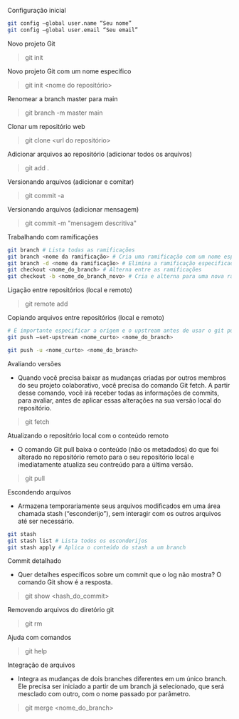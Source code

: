 Configuração inicial

```bash
git config –global user.name “Seu nome”
git config –global user.email “Seu email”
```

Novo projeto Git

> git init

Novo projeto Git com um nome específico

> git init <nome do repositório>

Renomear a branch master para main

> git branch -m master main

Clonar um repositório web

> git clone <url do repositório>

Adicionar arquivos ao repositório (adicionar todos os arquivos)

> git add . 

Versionando arquivos (adicionar e comitar)

> git commit -a 

Versionando arquivos (adicionar mensagem)

> git commit -m "mensagem descritiva"

Trabalhando com ramificações 

```bash
git branch # Lista todas as ramificações
git branch <nome da ramificação> # Cria uma ramificação com um nome específico
git branch -d <nome da ramificação> # Elimina a ramificação especificada
git checkout <nome_do_branch> # Alterna entre as ramificações
git checkout -b <nome_do_branch_novo> # Cria e alterna para uma nova ramificação
```

Ligação entre repositórios (local e remoto)

> git remote add <nomecurto> <url>

Copiando arquivos entre repositórios (local e remoto)

```bash
# É importante especificar a origem e o upstream antes de usar o git push.
git push –set-upstream <nome_curto> <nome_do_branch>

git push -u <nome_curto> <nome_do_branch>
```

Avaliando versões

* Quando você precisa baixar as mudanças criadas por outros membros do seu 
projeto colaborativo, você precisa do comando Git fetch. A partir desse comando, 
você irá receber todas as informações de commits, para avaliar, antes de aplicar 
essas alterações na sua versão local do repositório.

> git fetch

Atualizando o repositório local com o conteúdo remoto

* O comando Git pull baixa o conteúdo (não os metadados) do que foi alterado no repositório remoto para o seu repositório local e imediatamente atualiza seu 
contreúdo para a última versão.

> git pull <url>

Escondendo arquivos

* Armazena temporariamente seus arquivos modificados em uma área chamada stash (“esconderijo”), sem interagir com os outros arquivos até ser necessário.

```bash
git stash
git stash list # Lista todos os esconderijos
git stash apply # Aplica o conteúdo do stash a um branch
```

Commit detalhado

* Quer detalhes específicos sobre um commit que o log não mostra? O comando Git 
show é a resposta.

> git show <hash_do_commit>

Removendo arquivos do diretório git

> git rm <nome do arquivo>

Ajuda com comandos

> git help <nome do comando>

Integração de arquivos

* Integra as mudanças de dois branches diferentes em um único branch. Ele 
precisa ser iniciado a partir de um branch já selecionado, que será mesclado com outro, com o nome passado por parâmetro.

> git merge <nome_do_branch>


